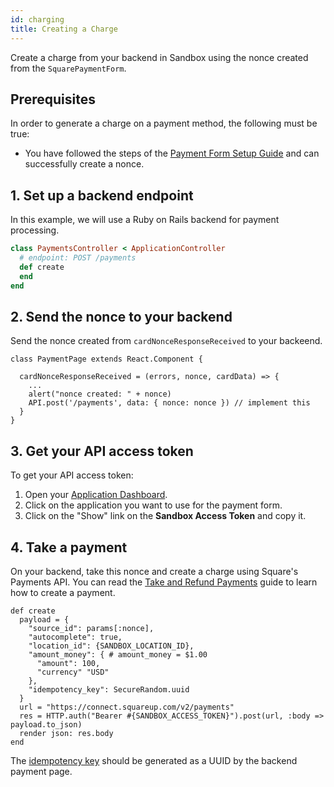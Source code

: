 ```yaml
---
id: charging
title: Creating a Charge
---
```


Create a charge from your backend in Sandbox using the nonce created from the `SquarePaymentForm`.

## Prerequisites

In order to generate a charge on a payment method, the following must be true:
* You have followed the steps of the [Payment Form Setup Guide](paymentform.md) and can successfully create a nonce.

## 1. Set up a backend endpoint

In this example, we will use a Ruby on Rails backend for payment processing.

```ruby
class PaymentsController < ApplicationController
  # endpoint: POST /payments
  def create
  end
end
```

## 2. Send the nonce to your backend

Send the nonce created from `cardNonceResponseReceived` to your backeend.

```
class PaymentPage extends React.Component {

  cardNonceResponseReceived = (errors, nonce, cardData) => {
    ...
    alert("nonce created: " + nonce)
    API.post('/payments', data: { nonce: nonce }) // implement this
  }
}
```
## 3. Get your API access token

To get your API access token:
1. Open your [Application Dashboard](https://connect.squareup.com/apps).
2. Click on the application you want to use for the payment form.
3. Click on the "Show" link on the **Sandbox Access Token** and copy it.

## 4. Take a payment

On your backend, take this nonce and create a charge using Square's Payments API. You can read the [Take and Refund Payments](https://developer.squareup.com/docs/payments-api/take-and-refund-payments) guide to learn how to create a payment.

```
def create
  payload = {
    "source_id": params[:nonce],
    "autocomplete": true,
    "location_id": {SANDBOX_LOCATION_ID},
    "amount_money": { # amount_money = $1.00
      "amount": 100,
      "currency" "USD"
    },
    "idempotency_key": SecureRandom.uuid
  }
  url = "https://connect.squareup.com/v2/payments"
  res = HTTP.auth("Bearer #{SANDBOX_ACCESS_TOKEN}").post(url, :body => payload.to_json)
  render json: res.body
end
```

The [idempotency key](https://docs.connect.squareup.com/basics/api101/idempotency) should be generated as a UUID by the backend payment page.
